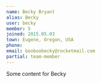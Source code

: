 ```yaml
---
name: Becky Bryant
alias: Becky
user: becky
member: 5
joined: 2015.05.03
town: Eugene, Oregon, USA
phone:
email: booboobecky@rocketmail.com
partial: team-member
---
```


Some content for Becky

